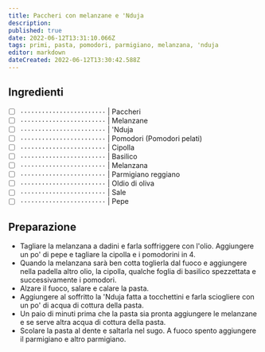 ```yaml
---
title: Paccheri con melanzane e 'Nduja
description: 
published: true
date: 2022-06-12T13:31:10.066Z
tags: primi, pasta, pomodori, parmigiano, melanzana, 'nduja
editor: markdown
dateCreated: 2022-06-12T13:30:42.588Z
---
```


## Ingredienti

* [ ] `························` | Paccheri
* [ ] `························` | Melanzane
* [ ] `························` | 'Nduja
* [ ] `························` | Pomodori (Pomodori pelati)
* [ ] `························` | Cipolla
* [ ] `························` | Basilico
* [ ] `························` | Melanzana
* [ ] `························` | Parmigiano reggiano
* [ ] `························` | Oldio di oliva
* [ ] `························` | Sale
* [ ] `························` | Pepe

## Preparazione

* Tagliare la melanzana a dadini e farla soffriggere con l'olio. Aggiungere un po' di pepe e tagliare la cipolla e i pomodorini in 4.
* Quando la melanzana sarà ben cotta toglierla dal fuoco e aggiungere nella padella altro olio, la cipolla, qualche foglia di basilico spezzettata e successivamente i pomodori.
* Alzare il fuoco, salare e calare la pasta.
* Aggiungere al soffritto la 'Nduja fatta a tocchettini e farla sciogliere con un po' di acqua di cottura della pasta.
* Un paio di minuti prima che la pasta sia pronta aggiungere le melanzane e se serve altra acqua di cottura della pasta.
* Scolare la pasta al dente e saltarla nel sugo. A fuoco spento aggiungere il parmigiano e altro parmigiano.